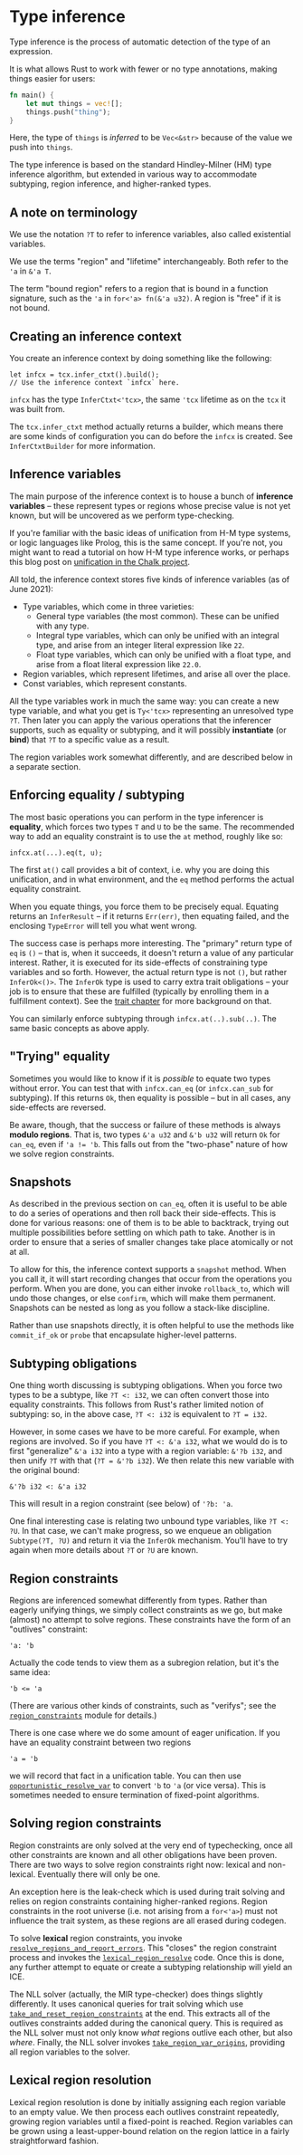 # Type inference

<!-- toc -->

Type inference is the process of automatic detection of the type of an
expression.

It is what allows Rust to work with fewer or no type annotations,
making things easier for users:

```rust
fn main() {
    let mut things = vec![];
    things.push("thing");
}
```

Here, the type of `things` is *inferred* to be `Vec<&str>` because of the value
we push into `things`.

The type inference is based on the standard Hindley-Milner (HM) type inference
algorithm, but extended in various way to accommodate subtyping, region
inference, and higher-ranked types.

## A note on terminology

We use the notation `?T` to refer to inference variables, also called
existential variables.

We use the terms "region" and "lifetime" interchangeably. Both refer to
the `'a` in `&'a T`.

The term "bound region" refers to a region that is bound in a function
signature, such as the `'a` in `for<'a> fn(&'a u32)`. A region is
"free" if it is not bound.

## Creating an inference context

You create an inference context by doing something like
the following:

```rust,ignore
let infcx = tcx.infer_ctxt().build();
// Use the inference context `infcx` here.
```

`infcx` has the type `InferCtxt<'tcx>`, the same `'tcx` lifetime as on
the `tcx` it was built from.

The `tcx.infer_ctxt` method actually returns a builder, which means
there are some kinds of configuration you can do before the `infcx` is
created. See `InferCtxtBuilder` for more information.

<a name="vars"></a>

## Inference variables

The main purpose of the inference context is to house a bunch of
**inference variables** – these represent types or regions whose precise
value is not yet known, but will be uncovered as we perform type-checking.

If you're familiar with the basic ideas of unification from H-M type
systems, or logic languages like Prolog, this is the same concept. If
you're not, you might want to read a tutorial on how H-M type
inference works, or perhaps this blog post on
[unification in the Chalk project].

[Unification in the Chalk project]: http://smallcultfollowing.com/babysteps/blog/2017/03/25/unification-in-chalk-part-1/

All told, the inference context stores five kinds of inference variables
(as of <!-- date-check --> June 2021):

- Type variables, which come in three varieties:
  - General type variables (the most common). These can be unified with any
    type.
  - Integral type variables, which can only be unified with an integral type,
    and arise from an integer literal expression like `22`.
  - Float type variables, which can only be unified with a float type, and
    arise from a float literal expression like `22.0`.
- Region variables, which represent lifetimes, and arise all over the place.
- Const variables, which represent constants.

All the type variables work in much the same way: you can create a new
type variable, and what you get is `Ty<'tcx>` representing an
unresolved type `?T`. Then later you can apply the various operations
that the inferencer supports, such as equality or subtyping, and it
will possibly **instantiate** (or **bind**) that `?T` to a specific
value as a result.

The region variables work somewhat differently, and are described
below in a separate section.

## Enforcing equality / subtyping

The most basic operations you can perform in the type inferencer is
**equality**, which forces two types `T` and `U` to be the same. The
recommended way to add an equality constraint is to use the `at`
method, roughly like so:

```rust,ignore
infcx.at(...).eq(t, u);
```

The first `at()` call provides a bit of context, i.e. why you are
doing this unification, and in what environment, and the `eq` method
performs the actual equality constraint.

When you equate things, you force them to be precisely equal. Equating
returns an `InferResult` – if it returns `Err(err)`, then equating
failed, and the enclosing `TypeError` will tell you what went wrong.

The success case is perhaps more interesting. The "primary" return
type of `eq` is `()` – that is, when it succeeds, it doesn't return a
value of any particular interest. Rather, it is executed for its
side-effects of constraining type variables and so forth. However, the
actual return type is not `()`, but rather `InferOk<()>`. The
`InferOk` type is used to carry extra trait obligations – your job is
to ensure that these are fulfilled (typically by enrolling them in a
fulfillment context). See the [trait chapter] for more background on that.

[trait chapter]: traits/resolution.html

You can similarly enforce subtyping through `infcx.at(..).sub(..)`. The same
basic concepts as above apply.

## "Trying" equality

Sometimes you would like to know if it is *possible* to equate two
types without error.  You can test that with `infcx.can_eq` (or
`infcx.can_sub` for subtyping). If this returns `Ok`, then equality
is possible – but in all cases, any side-effects are reversed.

Be aware, though, that the success or failure of these methods is always
**modulo regions**. That is, two types `&'a u32` and `&'b u32` will
return `Ok` for `can_eq`, even if `'a != 'b`.  This falls out from the
"two-phase" nature of how we solve region constraints.

## Snapshots

As described in the previous section on `can_eq`, often it is useful
to be able to do a series of operations and then roll back their
side-effects. This is done for various reasons: one of them is to be
able to backtrack, trying out multiple possibilities before settling
on which path to take. Another is in order to ensure that a series of
smaller changes take place atomically or not at all.

To allow for this, the inference context supports a `snapshot` method.
When you call it, it will start recording changes that occur from the
operations you perform. When you are done, you can either invoke
`rollback_to`, which will undo those changes, or else `confirm`, which
will make them permanent. Snapshots can be nested as long as you follow
a stack-like discipline.

Rather than use snapshots directly, it is often helpful to use the
methods like `commit_if_ok` or `probe` that encapsulate higher-level
patterns.

## Subtyping obligations

One thing worth discussing is subtyping obligations. When you force
two types to be a subtype, like `?T <: i32`, we can often convert those
into equality constraints. This follows from Rust's rather limited notion
of subtyping: so, in the above case, `?T <: i32` is equivalent to `?T = i32`.

However, in some cases we have to be more careful. For example, when
regions are involved. So if you have `?T <: &'a i32`, what we would do
is to first "generalize" `&'a i32` into a type with a region variable:
`&'?b i32`, and then unify `?T` with that (`?T = &'?b i32`). We then
relate this new variable with the original bound:

```text
&'?b i32 <: &'a i32
```

This will result in a region constraint (see below) of `'?b: 'a`.

One final interesting case is relating two unbound type variables,
like `?T <: ?U`.  In that case, we can't make progress, so we enqueue
an obligation `Subtype(?T, ?U)` and return it via the `InferOk`
mechanism. You'll have to try again when more details about `?T` or
`?U` are known.

## Region constraints

Regions are inferenced somewhat differently from types. Rather than
eagerly unifying things, we simply collect constraints as we go, but
make (almost) no attempt to solve regions. These constraints have the
form of an "outlives" constraint:

```text
'a: 'b
```

Actually the code tends to view them as a subregion relation, but it's the same
idea:

```text
'b <= 'a
```

(There are various other kinds of constraints, such as "verifys"; see
the [`region_constraints`] module for details.)

There is one case where we do some amount of eager unification. If you have an
equality constraint between two regions

```text
'a = 'b
```

we will record that fact in a unification table. You can then use
[`opportunistic_resolve_var`] to convert `'b` to `'a` (or vice
versa). This is sometimes needed to ensure termination of fixed-point
algorithms.

[`region_constraints`]: https://doc.rust-lang.org/nightly/nightly-rustc/rustc_infer/infer/region_constraints/index.html
[`opportunistic_resolve_var`]: https://doc.rust-lang.org/nightly/nightly-rustc/rustc_infer/infer/region_constraints/struct.RegionConstraintCollector.html#method.opportunistic_resolve_var

## Solving region constraints

Region constraints are only solved at the very end of
typechecking, once all other constraints are known and
all other obligations have been proven. There are two
ways to solve region constraints right now: lexical and
non-lexical. Eventually there will only be one.

An exception here is the leak-check which is used during trait solving
and relies on region constraints containing higher-ranked regions. Region
constraints in the root universe (i.e. not arising from a `for<'a>`) must
not influence the trait system, as these regions are all erased during
codegen.

To solve **lexical** region constraints, you invoke
[`resolve_regions_and_report_errors`].  This "closes" the region
constraint process and invokes the [`lexical_region_resolve`] code. Once
this is done, any further attempt to equate or create a subtyping
relationship will yield an ICE.

The NLL solver (actually, the MIR type-checker) does things slightly
differently. It uses canonical queries for trait solving which use
[`take_and_reset_region_constraints`] at the end. This extracts all of the
outlives constraints added during the canonical query. This is required
as the NLL solver must not only know *what* regions outlive each other,
but also *where*. Finally, the NLL solver invokes [`take_region_var_origins`],
providing all region variables to the solver.

[`resolve_regions_and_report_errors`]: https://doc.rust-lang.org/nightly/nightly-rustc/rustc_infer/infer/struct.InferCtxt.html#method.resolve_regions_and_report_errors
[`lexical_region_resolve`]: https://doc.rust-lang.org/nightly/nightly-rustc/rustc_infer/infer/lexical_region_resolve/index.html
[`take_and_reset_region_constraints`]: https://doc.rust-lang.org/nightly/nightly-rustc/rustc_infer/infer/struct.InferCtxt.html#method.take_and_reset_region_constraints
[`take_region_var_origins`]: https://doc.rust-lang.org/nightly/nightly-rustc/rustc_infer/infer/struct.InferCtxt.html#method.take_region_var_origins

## Lexical region resolution

Lexical region resolution is done by initially assigning each region
variable to an empty value. We then process each outlives constraint
repeatedly, growing region variables until a fixed-point is reached.
Region variables can be grown using a least-upper-bound relation on
the region lattice in a fairly straightforward fashion.
